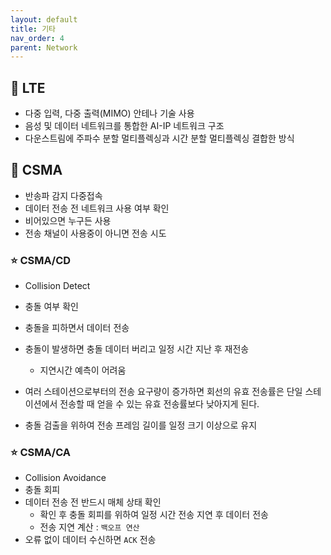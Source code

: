```yaml
---
layout: default
title: 기타
nav_order: 4
parent: Network
---
```




## 📑 LTE

- 다중 입력, 다중 출력(MIMO) 안테나 기술 사용
- 음성 및 데이터 네트워크를 통합한 AI-IP 네트워크 구조
- 다운스트림에 주파수 분할 멀티플렉싱과 시간 분할 멀티플렉싱 결합한 방식



## 📑 CSMA

- 반송파 감지 다중접속
- 데이터 전송 전 네트워크 사용 여부 확인
- 비어있으면 누구든 사용
- 전송 채널이 사용중이 아니면 전송 시도

### ⭐ CSMA/CD

- Collision Detect
- 충돌 여부 확인
- 충돌을 피하면서 데이터 전송
- 충돌이 발생하면 충돌 데이터 버리고 일정 시간 지난 후 재전송
  - 지연시간 예측이 어려움

- 여러 스테이션으로부터의 전송 요구량이 증가하면 회선의 유효 전송률은 단일 스테이션에서 전송할 때 얻을 수  있는 유효 전송률보다 낮아지게 된다.
- 충돌 검출을 위하여 전송 프레임 길이를 일정 크기 이상으로 유지



### ⭐ CSMA/CA

- Collision Avoidance
- 충돌 회피
- 데이터 전송 전 반드시 매체 상태 확인
  - 확인 후 충돌 회피를 위하여 일정 시간 전송 지연 후 데이터 전송
  - 전송 지연 계산 : `백오프 연산`
- 오류 없이 데이터 수신하면 `ACK` 전송

